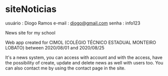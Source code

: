 # siteNoticias

usuário : Diogo Ramos 
e-mail  : diogo@gmail.com
senha   : info123

News site for my school

Web app created for CIMOL (COLÉGIO TÉCNICO ESTADUAL MONTEIRO LOBATO) between 2020/08/01 and 2020/08/25

It's a news system, you can access with account and with the access, have the possibility of create, update and delete news as well with users too. You can also contact me by using the contact page in the site.  
